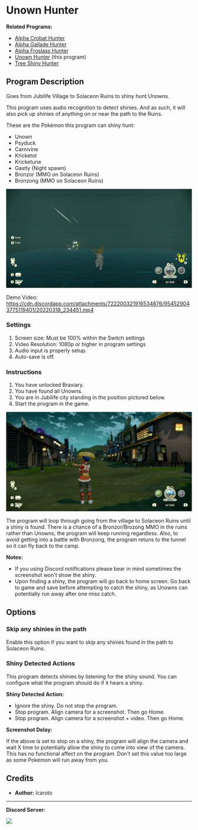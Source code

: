 # Unown Hunter

**Related Programs:**
- [Alpha Crobat Hunter](AlphaCrobatHunter.md)
- [Alpha Gallade Hunter](AlphaGalladeHunter.md)
- [Alpha Froslass Hunter](AlphaFroslassHunter.md)
- [Unown Hunter](UnownHunter.md) (this program)
- [Tree Shiny Hunter](TreeShinyHunter.md)

## Program Description

Goes from Jubilife Village to Solaceon Ruins to shiny hunt Unowns.

This program uses audio recognition to detect shinies. And as such, it will also pick up shinies of anything on or near the path to the Ruins.

These are the Pokémon this program can shiny hunt:
- Unown
- Psyduck
- Carnivine
- Kricketot
- Kricketune
- Gastly (Night spawn)
- Bronzor (MMO on Solaceon Ruins)
- Bronzong (MMO on Solaceon Ruins)

<img src="images/UnownHunter-0.png">

Demo Video: https://cdn.discordapp.com/attachments/722200321916534876/954529043775119401/20220318_234451.mp4


### Settings

1. Screen size: Must be 100% within the Switch settings
2. Video Resolution: 1080p or higher in program settings
3. Audio input is properly setup.
4. Auto-save is off.


### Instructions

1. You have unlocked Braviary.
2. You have found all Unowns.
3. You are in Jubilife city standing in the position pictured below.
4. Start the program in the game.

<img src="images/UnownHunter-1.png">

The program will loop through going from the village to Solaceon Ruins until a shiny is found. There is a chance of a Bronzor/Brozong MMO in the ruins rather than Unowns, the program will keep running regardless. Also, to avoid getting into a battle with Bronzong, the program retuns to the tunnel so it can fly back to the camp.

**Notes:**

- If you using Discord notifications please bear in mind sometimes the screenshot won't show the shiny.
- Upon finding a shiny, the program will go back to home screen. Go back to game and save before attempting to catch the shiny, as Unowns can potentially run away after one miss catch. 


## Options

### Skip any shinies in the path

Enable this option if you want to skip any shinies found in the path to Solaceon Ruins.

### Shiny Detected Actions

This program detects shinies by listening for the shiny sound. You can configure what the program should do if it hears a shiny.

**Shiny Detected Action:**
- Ignore the shiny. Do not stop the program.
- Stop program. Align camera for a screenshot. Then go Home.
- Stop program. Align camera for a screenshot + video. Then go Home.

**Screenshot Delay:**

If the above is set to stop on a shiny, the program will align the camera and wait X time to potentially allow the shiny to come into view of the camera.
This has no functional affect on the program. Don't set this value too large as some Pokémon will run away from you.


## Credits

- **Author:** lcaroto


<hr>

**Discord Server:** 

[<img src="https://canary.discordapp.com/api/guilds/695809740428673034/widget.png?style=banner2">](https://discord.gg/cQ4gWxN)
